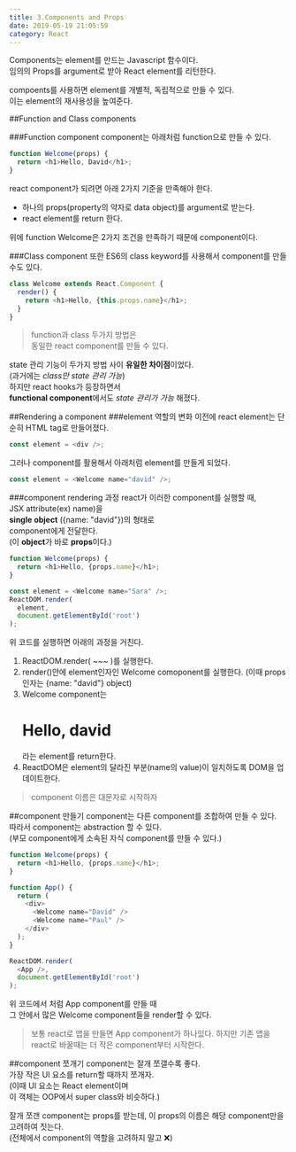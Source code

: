 ```yaml
---
title: 3.Components and Props
date: 2019-05-19 21:05:59
category: React
---
```


Components는 element를 만드는 Javascript 함수이다.  
임의의 Props를 argument로 받아 React element를 리턴한다.  

compoents를 사용하면 element를 개별적, 독립적으로 만들 수 있다.  
이는 element의 재사용성을 높여준다.  

##Function and Class components

###Function component
component는 아래처럼 function으로 만들 수 있다.

```js
function Welcome(props) {
  return <h1>Hello, David</h1>;
}
```

react component가 되려면 아래 2가지 기준을 만족해야 한다.  

- 하나의 props(property의 약자로 data object)를 argument로 받는다.
- react element를 return 한다.

위에 function Welcome은 2가지 조건을 만족하기 때문에 component이다.  

###Class component
또한 ES6의 class keyword를 사용해서 component를 만들 수도 있다.  

```js
class Welcome extends React.Component {
  render() {
    return <h1>Hello, {this.props.name}</h1>;
  }
}
```

> function과 class 두가지 방법은  
동일한 react component를 만들 수 있다.

state 관리 기능이 두가지 방법 사이 **유일한 차이점**이었다.  
(과거에는 _class만 state 관리 가능_)  
하지만 react hooks가 등장하면서  
**functional component**에서도 _state 관리가 가능_ 해졌다.  

##Rendering a component
###element 역할의 변화
이전에 react element는 단순히 HTML tag로 만들어졌다.

```js
const element = <div />;
```

그러나 component를 활용해서 아래처럼 element를 만들게 되었다.

```js
const element = <Welcome name="david" />;
```

###component rendering 과정
react가 이러한 component를 실행할 때,  
JSX attribute(ex) name)을  
**single object** ({name: "david"})의 형태로  
component에게 전달한다.  
(이 **object**가 바로 **props**이다.)  

```js
function Welcome(props) {
  return <h1>Hello, {props.name}</h1>;
}

const element = <Welcome name="Sara" />;
ReactDOM.render(
  element,
  document.getElementById('root')
);
```

위 코드를 실행하면 아래의 과정을 거친다.  

1. ReactDOM.render( ~~~ )를 실행한다.
2. render()안에 element인자인 Welcome comoponent를 실행한다.
    (이때 props인자는 {name: "david"} object)
3. Welcome component는 <h1>Hello, david</h1>라는 element를 return한다.
4. ReactDOM은 element의 달라진 부분(name의 value)이 일치하도록 DOM을 업데이트한다.

> component 이름은 대문자로 시작하자

##component 만들기
component는 다른 component를 조합하여 만들 수 있다.  
따라서 component는 abstraction 할 수 있다.  
(부모 component에게 소속된 자식 component를 만들 수 있다.)  

```js
function Welcome(props) {
  return <h1>Hello, {props.name}</h1>;
}

function App() {
  return (
    <div>
      <Welcome name="David" />
      <Welcome name="Paul" />
    </div>
  );
}

ReactDOM.render(
  <App />,
  document.getElementById('root')
);
```

위 코드에서 처럼 App component를 만들 때  
그 안에서 많은 Welcome component들을 render할 수 있다.

> 보통 react로 앱을 만들면 App component가 하나있다.
하지만 기존 앱을 react로 바꿀때는 더 작은 component부터 시작한다.

##component 쪼개기
component는 잘개 쪼갤수록 좋다.  
가장 작은 UI 요소를 return할 때까지 쪼개자.  
(이때 UI 요소는 React element이며  
이 객체는 OOP에서 super class와 비슷하다.)

잘개 쪼갠 component는 props를 받는데,
이 props의 이름은 해당 component만을 고려하여 짓는다.  
(전체에서 component의 역할을 고려하지 말고 ❌)